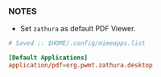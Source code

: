 ### NOTES

- Set `zathura` as default PDF Viewer.

```toml
# Saved :: $HOME/.config/mimeapps.list

[Default Applications]
application/pdf=org.pwmt.zathura.desktop
```
